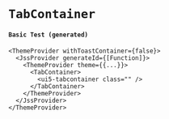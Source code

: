 # `TabContainer`

#### `Basic Test (generated)`

```
<ThemeProvider withToastContainer={false}>
  <JssProvider generateId={[Function]}>
    <ThemeProvider theme={{...}}>
      <TabContainer>
        <ui5-tabcontainer class="" />
      </TabContainer>
    </ThemeProvider>
  </JssProvider>
</ThemeProvider>
```

